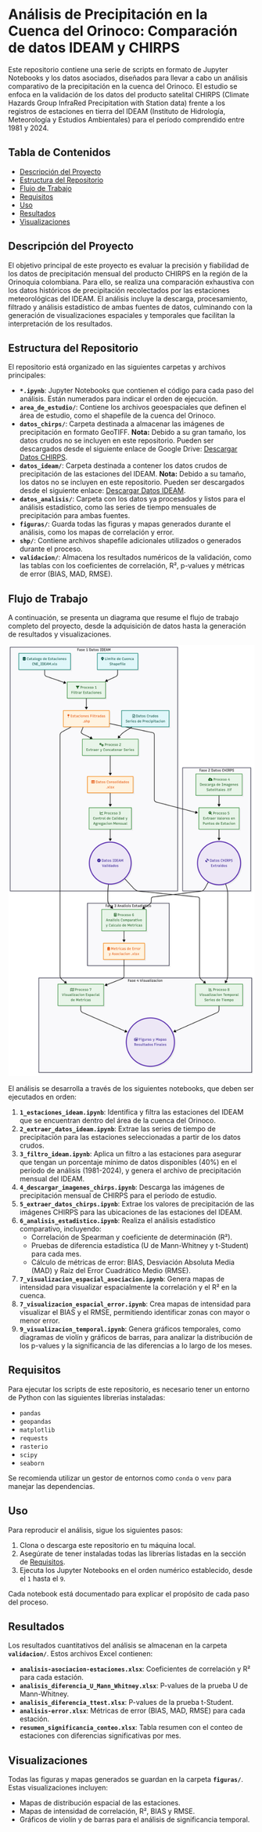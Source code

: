 # Análisis de Precipitación en la Cuenca del Orinoco: Comparación de datos IDEAM y CHIRPS

Este repositorio contiene una serie de scripts en formato de Jupyter Notebooks y los datos asociados, diseñados para llevar a cabo un análisis comparativo de la precipitación en la cuenca del Orinoco. El estudio se enfoca en la validación de los datos del producto satelital CHIRPS (Climate Hazards Group InfraRed Precipitation with Station data) frente a los registros de estaciones en tierra del IDEAM (Instituto de Hidrología, Meteorología y Estudios Ambientales) para el período comprendido entre 1981 y 2024.

## Tabla de Contenidos

- [Descripción del Proyecto](#descripción-del-proyecto)
- [Estructura del Repositorio](#estructura-del-repositorio)
- [Flujo de Trabajo](#flujo-de-trabajo)
- [Requisitos](#requisitos)
- [Uso](#uso)
- [Resultados](#resultados)
- [Visualizaciones](#visualizaciones)

## Descripción del Proyecto

El objetivo principal de este proyecto es evaluar la precisión y fiabilidad de los datos de precipitación mensual del producto CHIRPS en la región de la Orinoquia colombiana. Para ello, se realiza una comparación exhaustiva con los datos históricos de precipitación recolectados por las estaciones meteorológicas del IDEAM. El análisis incluye la descarga, procesamiento, filtrado y análisis estadístico de ambas fuentes de datos, culminando con la generación de visualizaciones espaciales y temporales que facilitan la interpretación de los resultados.

## Estructura del Repositorio

El repositorio está organizado en las siguientes carpetas y archivos principales:

- **`*.ipynb`**: Jupyter Notebooks que contienen el código para cada paso del análisis. Están numerados para indicar el orden de ejecución.
- **`area_de_estudio/`**: Contiene los archivos geoespaciales que definen el área de estudio, como el shapefile de la cuenca del Orinoco.
- **`datos_chirps/`**: Carpeta destinada a almacenar las imágenes de precipitación en formato GeoTIFF. **Nota:** Debido a su gran tamaño, los datos crudos no se incluyen en este repositorio. Pueden ser descargados desde el siguiente enlace de Google Drive: [Descargar Datos CHIRPS](https://drive.google.com/drive/folders/1aPQPb-F8TXuX1WhXIET2FuHhTG-bw-z8?usp=sharing).
- **`datos_ideam/`**: Carpeta destinada a contener los datos crudos de precipitación de las estaciones del IDEAM. **Nota:** Debido a su tamaño, los datos no se incluyen en este repositorio. Pueden ser descargados desde el siguiente enlace: [Descargar Datos IDEAM](https://drive.google.com/file/d/1N1J6l4jktp6G4JX9P-qNMZWr9Iob6Oos/view?usp=sharing).
- **`datos_analisis/`**: Carpeta con los datos ya procesados y listos para el análisis estadístico, como las series de tiempo mensuales de precipitación para ambas fuentes.
- **`figuras/`**: Guarda todas las figuras y mapas generados durante el análisis, como los mapas de correlación y error.
- **`shp/`**: Contiene archivos shapefile adicionales utilizados o generados durante el proceso.
- **`validacion/`**: Almacena los resultados numéricos de la validación, como las tablas con los coeficientes de correlación, R², p-values y métricas de error (BIAS, MAD, RMSE).

## Flujo de Trabajo

A continuación, se presenta un diagrama que resume el flujo de trabajo completo del proyecto, desde la adquisición de datos hasta la generación de resultados y visualizaciones.

![Esquema del Flujo de Trabajo](figuras/esquema.png)

El análisis se desarrolla a través de los siguientes notebooks, que deben ser ejecutados en orden:

1.  **`1_estaciones_ideam.ipynb`**: Identifica y filtra las estaciones del IDEAM que se encuentran dentro del área de la cuenca del Orinoco.
2.  **`2_extraer_datos_ideam.ipynb`**: Extrae las series de tiempo de precipitación para las estaciones seleccionadas a partir de los datos crudos.
3.  **`3_filtro_ideam.ipynb`**: Aplica un filtro a las estaciones para asegurar que tengan un porcentaje mínimo de datos disponibles (40%) en el período de análisis (1981-2024), y genera el archivo de precipitación mensual del IDEAM.
4.  **`4_descargar_imagenes_chirps.ipynb`**: Descarga las imágenes de precipitación mensual de CHIRPS para el período de estudio.
5.  **`5_extraer_datos_chirps.ipynb`**: Extrae los valores de precipitación de las imágenes CHIRPS para las ubicaciones de las estaciones del IDEAM.
6.  **`6_analisis_estadistico.ipynb`**: Realiza el análisis estadístico comparativo, incluyendo:
    -   Correlación de Spearman y coeficiente de determinación (R²).
    -   Pruebas de diferencia estadística (U de Mann-Whitney y t-Student) para cada mes.
    -   Cálculo de métricas de error: BIAS, Desviación Absoluta Media (MAD) y Raíz del Error Cuadrático Medio (RMSE).
7.  **`7_visualizacion_espacial_asociacion.ipynb`**: Genera mapas de intensidad para visualizar espacialmente la correlación y el R² en la cuenca.
8.  **`7_visualizacion_espacial_error.ipynb`**: Crea mapas de intensidad para visualizar el BIAS y el RMSE, permitiendo identificar zonas con mayor o menor error.
9.  **`9_visualizacion_temporal.ipynb`**: Genera gráficos temporales, como diagramas de violín y gráficos de barras, para analizar la distribución de los p-values y la significancia de las diferencias a lo largo de los meses.

## Requisitos

Para ejecutar los scripts de este repositorio, es necesario tener un entorno de Python con las siguientes librerías instaladas:

-   `pandas`
-   `geopandas`
-   `matplotlib`
-   `requests`
-   `rasterio`
-   `scipy`
-   `seaborn`

Se recomienda utilizar un gestor de entornos como `conda` o `venv` para manejar las dependencias.

## Uso

Para reproducir el análisis, sigue los siguientes pasos:

1.  Clona o descarga este repositorio en tu máquina local.
2.  Asegúrate de tener instaladas todas las librerías listadas en la sección de [Requisitos](#requisitos).
3.  Ejecuta los Jupyter Notebooks en el orden numérico establecido, desde el `1` hasta el `9`.

Cada notebook está documentado para explicar el propósito de cada paso del proceso.

## Resultados

Los resultados cuantitativos del análisis se almacenan en la carpeta **`validacion/`**. Estos archivos Excel contienen:

-   **`analisis-asociacion-estaciones.xlsx`**: Coeficientes de correlación y R² para cada estación.
-   **`analisis_diferencia_U_Mann_Whitney.xlsx`**: P-values de la prueba U de Mann-Whitney.
-   **`analisis_diferencia_ttest.xlsx`**: P-values de la prueba t-Student.
-   **`analisis-error.xlsx`**: Métricas de error (BIAS, MAD, RMSE) para cada estación.
-   **`resumen_significancia_conteo.xlsx`**: Tabla resumen con el conteo de estaciones con diferencias significativas por mes.

## Visualizaciones

Todas las figuras y mapas generados se guardan en la carpeta **`figuras/`**. Estas visualizaciones incluyen:

-   Mapas de distribución espacial de las estaciones.
-   Mapas de intensidad de correlación, R², BIAS y RMSE.
-   Gráficos de violín y de barras para el análisis de significancia temporal.